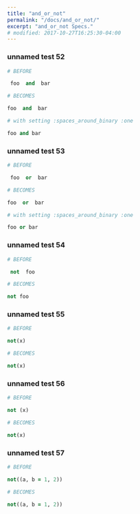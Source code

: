 ```yaml
---
title: "and_or_not"
permalink: "/docs/and_or_not/"
excerpt: "and_or_not Specs."
# modified: 2017-10-27T16:25:30-04:00
---
```

### unnamed test 52
```ruby
# BEFORE

 foo  and  bar

```
```ruby
# BECOMES

foo  and  bar

```
```ruby
# with setting :spaces_around_binary :one

foo and bar
```
### unnamed test 53
```ruby
# BEFORE

 foo  or  bar

```
```ruby
# BECOMES

foo  or  bar

```
```ruby
# with setting :spaces_around_binary :one

foo or bar
```
### unnamed test 54
```ruby
# BEFORE

 not  foo

```
```ruby
# BECOMES

not foo

```
### unnamed test 55
```ruby
# BEFORE

not(x)

```
```ruby
# BECOMES

not(x)

```
### unnamed test 56
```ruby
# BEFORE

not (x)

```
```ruby
# BECOMES

not(x)

```
### unnamed test 57
```ruby
# BEFORE

not((a, b = 1, 2))

```
```ruby
# BECOMES

not((a, b = 1, 2))
```
